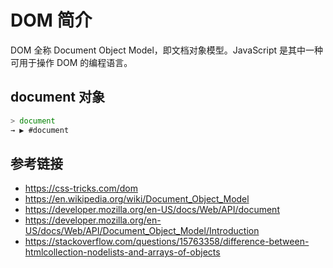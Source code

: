 # DOM 简介

DOM 全称 Document Object Model，即文档对象模型。JavaScript 是其中一种可用于操作 DOM 的编程语言。

## document 对象
```javascript
> document
→ ▶︎ #document
```

## 参考链接
* https://css-tricks.com/dom
* https://en.wikipedia.org/wiki/Document_Object_Model
* https://developer.mozilla.org/en-US/docs/Web/API/document
* https://developer.mozilla.org/en-US/docs/Web/API/Document_Object_Model/Introduction
* https://stackoverflow.com/questions/15763358/difference-between-htmlcollection-nodelists-and-arrays-of-objects
